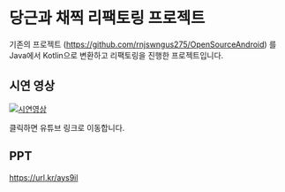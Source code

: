 # 당근과 채찍 리팩토링 프로젝트

기존의 프로젝트 (https://github.com/rnjswngus275/OpenSourceAndroid) 를 Java에서 Kotlin으로 변환하고 리팩토링을 진행한 프로젝트입니다.

## 시연 영상

[![시연영상](https://img.youtube.com/vi/H2sYWCKNdD0/sddefault.jpg)](https://youtu.be/H2sYWCKNdD0)

클릭하면 유튜브 링크로 이동합니다.


## PPT

https://url.kr/ays9il
